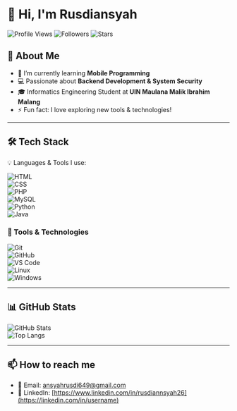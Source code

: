 # 👋 Hi, I'm Rusdiansyah  

![Profile Views](https://komarev.com/ghpvc/?username=Seeyuu26&color=blueviolet)
![Followers](https://img.shields.io/github/followers/Seeyuu26?style=social)
![Stars](https://img.shields.io/github/stars/Seeyuu26?style=social)

## 🚀 About Me  
- 🌱 I’m currently learning **Mobile Programming**  
- 💻 Passionate about **Backend Development & System Security**  
- 🎓 Informatics Engineering Student at **UIN Maulana Malik Ibrahim Malang**  
- ⚡ Fun fact: I love exploring new tools & technologies!  

---

## 🛠️ Tech Stack  
💡 Languages & Tools I use:  

![HTML](https://img.shields.io/badge/-HTML5-E34F26?style=flat&logo=html5&logoColor=white)  
![CSS](https://img.shields.io/badge/-CSS3-1572B6?style=flat&logo=css3&logoColor=white)  
![PHP](https://img.shields.io/badge/-PHP-777BB4?style=flat&logo=php&logoColor=white)  
![MySQL](https://img.shields.io/badge/-MySQL-4479A1?style=flat&logo=mysql&logoColor=white)  
![Python](https://img.shields.io/badge/-Python-3776AB?style=flat&logo=python&logoColor=white)  
![Java](https://img.shields.io/badge/-Java-007396?style=flat&logo=java&logoColor=white)  

### 🔧 Tools & Technologies  
![Git](https://img.shields.io/badge/-Git-F05032?style=flat&logo=git&logoColor=white)  
![GitHub](https://img.shields.io/badge/-GitHub-181717?style=flat&logo=github&logoColor=white)  
![VS Code](https://img.shields.io/badge/-VS%20Code-007ACC?style=flat&logo=visual-studio-code&logoColor=white)  
![Linux](https://img.shields.io/badge/-Linux-FCC624?style=flat&logo=linux&logoColor=black)  
![Windows](https://img.shields.io/badge/-Windows-0078D6?style=flat&logo=windows&logoColor=white)  
 

---

## 📊 GitHub Stats  
![GitHub Stats](https://github-readme-stats.vercel.app/api?username=Seeyuu26&show_icons=true&theme=tokyonight)  
![Top Langs](https://github-readme-stats.vercel.app/api/top-langs/?username=Seeyuu26&layout=compact&theme=tokyonight)  

---

## 📫 How to reach me  
- 📧 Email: ansyahrusdi649@gmail.com 
- 💼 LinkedIn: [https://www.linkedin.com/in/rusdiannsyah26](https://linkedin.com/in/username) 
